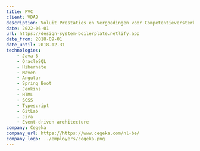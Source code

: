 ```yaml
---
title: PVC
client: VDAB
description: Voluit Prestaties en Vergoedingen voor Competentieversterking. Pvc is een berekeningsmotor voor lonen, vergoedingen en bijdragen voor o.a. IBO- en wijkwerkcontracten.
date: 2022-06-01
url: https://design-system-boilerplate.netlify.app
date_from: 2018-09-01
date_until: 2018-12-31
technologies:
    - Java 8
    - OracleSQL
    - Hibernate
    - Maven
    - Angular
    - Spring Boot
    - Jenkins
    - HTML
    - SCSS
    - Typescript
    - GitLab
    - Jira
    - Event-driven architecture
company: Cegeka
company_url: https://https://www.cegeka.com/nl-be/
company_logo: ../employers/cegeka.png
---
```

